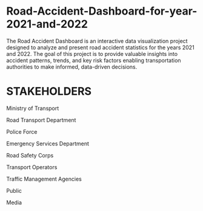 # Road-Accident-Dashboard-for-year-2021-and-2022
The Road Accident Dashboard is an interactive data visualization project designed to analyze and present road accident statistics for the years 2021 and 2022. The goal of this project is to provide valuable insights into accident patterns, trends, and key risk factors enabling  transportation authorities to make informed, data-driven decisions.

# STAKEHOLDERS
Ministry of Transport

Road Transport Department

Police Force

Emergency Services Department

Road Safety Corps

Transport Operators

Traffic Management Agencies

Public

Media

